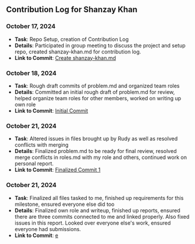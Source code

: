 ## Contribution Log for Shanzay Khan

### October 17, 2024
- **Task**: Repo Setup, creation of Contribution Log
- **Details**: Participated in group meeting to discuss the project and setup repo, created shanzay-khan.md for contribution log. 
- **Link to Commit**: [Create shanzay-khan.md](https://github.com/TedDPig123/326_Project/commit/cfcb371061506bb53e4db479e6aebece70f7eb0a)

### October 18, 2024
- **Task**: Rough draft commits of problem.md and organized team roles
- **Details**: Committed an initial rough draft of problem.md for review, helped organize team roles for other members, worked on writing up own role 
- **Link to Commit**: [Initial Commit](https://github.com/TedDPig123/326_Project/pull/2/commits/8cac04581240690e87732482c65a882d989a7d60)

### October 21, 2024
- **Task**: Altered issues in files brought up by Rudy as well as resolved conflicts with merging
- **Details**: Finalized problem.md to be ready for final review, resolved merge conflicts in roles.md with my role and others, continued work on personal report. 
- **Link to Commit**: [Finalized Commit 1](https://github.com/TedDPig123/326_Project/pull/9/commits/025766f32b411639ad11ca608233165a4dde9c71)

### October 21, 2024
- **Task**: Finalized all files tasked to me, finished up requirements for this milestone, ensured everyone else did too
- **Details**: Finalized own role and writeup, finished up reports, ensured there are three commits connected to me and linked properly. Also fixed issues in this report. Looked over everyone else's work, ensured everyone had submissions. 
- **Link to Commit**: [e]()